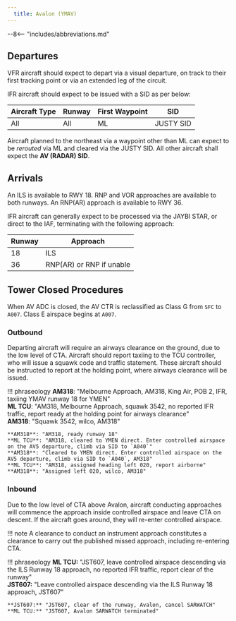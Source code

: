 ```yaml
---
  title: Avalon (YMAV)
---
```


--8<-- "includes/abbreviations.md"

## Departures
VFR aircraft should expect to depart via a visual departure, on track to their first tracking point or via an extended leg of the circuit.

IFR aircraft should expect to be issued with a SID as per below:

| Aircraft Type | Runway | First Waypoint | SID |
| --- | --- | --- | --- |
| All | All | ML | JUSTY SID |

Aircraft planned to the northeast via a waypoint other than ML can expect to be *rerouted* via ML and cleared via the JUSTY SID. All other aircraft shall expect the **AV (RADAR) SID**.

## Arrivals
An ILS is available to RWY 18. RNP and VOR approaches are available to both runways. An RNP(AR) approach is available to RWY 36.

IFR aircraft can generally expect to be processed via the JAYBI STAR, or direct to the IAF, terminating with the following approach:

| Runway | Approach |
| --- | --- |
| 18 | ILS |
| 36 | RNP(AR) or RNP if unable |

## Tower Closed Procedures
When AV ADC is closed, the AV CTR is reclassified as Class G from `SFC` to `A007`. Class E airspace begins at `A007`.

### Outbound
Departing aircraft will require an airways clearance on the ground, due to the low level of CTA. Aircraft should report taxiing to the TCU controller, who will issue a squawk code and traffic statement. These aircraft should be instructed to report at the holding point, where airways clearance will be issued.

!!! phraseology
    **AM318**: "Melbourne Approach, AM318, King Air, POB 2, IFR, taxiing YMAV runway 18 for YMEN"  
    **ML TCU**: "AM318, Melbourne Approach, squawk 3542, no reported IFR traffic, report ready at the holding point for airways clearance"  
    **AM318**: "Squawk 3542, wilco, AM318"  
    
    **AM318**: "AM318, ready runway 18"  
    **ML TCU**: "AM318, cleared to YMEN direct. Enter controlled airspace on the AV5 departure, climb via SID to `A040`"  
    **AM318**: "Cleared to YMEN direct. Enter controlled airspace on the AV5 departure, climb via SID to `A040`, AM318"  
    **ML TCU**: "AM318, assigned heading left 020, report airborne"  
    **AM318**: "Assigned left 020, wilco, AM318"

### Inbound
Due to the low level of CTA above Avalon, aircraft conducting approaches will commence the approach inside controlled airspace and leave CTA on descent. If the aircraft goes around, they will re-enter controlled airspace.

!!! note
    A clearance to conduct an instrument approach constitutes a clearance to carry out the published missed approach, including re-entering CTA.

!!! phraseology
    **ML TCU:** "JST607, leave controlled airspace descending via the ILS Runway 18 approach, no reported IFR traffic, report clear of the runway"  
    **JST607:** "Leave controlled airspace descending via the ILS Runway 18 approach, JST607"  

    **JST607:** "JST607, clear of the runway, Avalon, cancel SARWATCH"  
    **ML TCU:** "JST607, Avalon SARWATCH terminated"